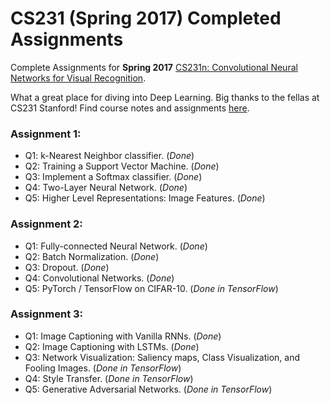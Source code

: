 # CS231 (Spring 2017) Completed Assignments
Complete Assignments for **Spring 2017** [CS231n: Convolutional Neural Networks for Visual Recognition](cs231n.stanford.edu).

What a great place for diving into Deep Learning. Big thanks to the fellas at CS231 Stanford!
Find course notes and assignments [here](cs231n.github.io). 

### Assignment 1:
- Q1: k-Nearest Neighbor classifier. (_Done_)
- Q2: Training a Support Vector Machine. (_Done_)
- Q3: Implement a Softmax classifier. (_Done_)
- Q4: Two-Layer Neural Network. (_Done_)
- Q5: Higher Level Representations: Image Features. (_Done_)

### Assignment 2:
- Q1: Fully-connected Neural Network. (_Done_)
- Q2: Batch Normalization. (_Done_)
- Q3: Dropout. (_Done_)
- Q4: Convolutional Networks. (_Done_)
- Q5: PyTorch / TensorFlow on CIFAR-10. (_Done in TensorFlow_)

### Assignment 3:
- Q1: Image Captioning with Vanilla RNNs. (_Done_)
- Q2: Image Captioning with LSTMs. (_Done_)
- Q3: Network Visualization: Saliency maps, Class Visualization, and Fooling Images. (_Done in TensorFlow_)
- Q4: Style Transfer. (_Done in TensorFlow_)
- Q5: Generative Adversarial Networks. (_Done in TensorFlow_)
